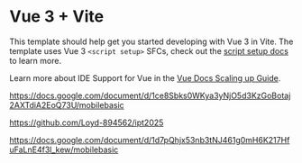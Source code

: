 # Vue 3 + Vite

This template should help get you started developing with Vue 3 in Vite. The template uses Vue 3 `<script setup>` SFCs, check out the [script setup docs](https://v3.vuejs.org/api/sfc-script-setup.html#sfc-script-setup) to learn more.

Learn more about IDE Support for Vue in the [Vue Docs Scaling up Guide](https://vuejs.org/guide/scaling-up/tooling.html#ide-support).


https://docs.google.com/document/d/1ce8Sbks0WKya3yNjO5d3KzGoBotaj2AXTdiA2EoQ73U/mobilebasic



https://github.com/Loyd-894562/ipt2025


https://docs.google.com/document/d/1d7pQhjx53nb3tNJ461g0mH6K217HfuFaLnE4f3l_kew/mobilebasic
